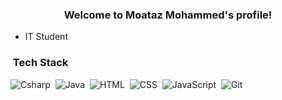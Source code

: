 

<h3 align="center">
  Welcome to Moataz Mohammed's profile!
</h3>



- IT Student

### &nbsp;Tech Stack
![Csharp](https://img.shields.io/badge/-Csharp-05122A?style=flat&logo=Csharp)&nbsp;
![Java](https://img.shields.io/badge/-Java-05122A?style=flat&logo=java)&nbsp;
![HTML](https://img.shields.io/badge/-HTML-05122A?style=flat&logo=HTML5)&nbsp;
![CSS](https://img.shields.io/badge/-CSS-05122A?style=flat&logo=CSS3&logoColor=1572B6)&nbsp;
![JavaScript](https://img.shields.io/badge/-JavaScript-05122A?style=flat&logo=javascript)&nbsp;
![Git](https://img.shields.io/badge/-Git-05122A?style=flat&logo=git)&nbsp;





